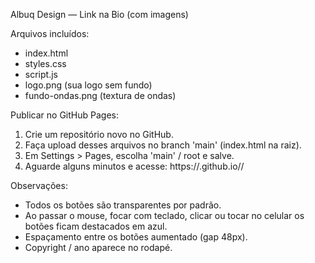 Albuq Design — Link na Bio (com imagens)

Arquivos incluídos:
- index.html
- styles.css
- script.js
- logo.png (sua logo sem fundo)
- fundo-ondas.png (textura de ondas)

Publicar no GitHub Pages:
1. Crie um repositório novo no GitHub.
2. Faça upload desses arquivos no branch 'main' (index.html na raiz).
3. Em Settings > Pages, escolha 'main' / root e salve.
4. Aguarde alguns minutos e acesse: https://<seu-usuario>.github.io/<reponame>/

Observações:
- Todos os botões são transparentes por padrão.
- Ao passar o mouse, focar com teclado, clicar ou tocar no celular os botões ficam destacados em azul.
- Espaçamento entre os botões aumentado (gap 48px).
- Copyright / ano aparece no rodapé.
